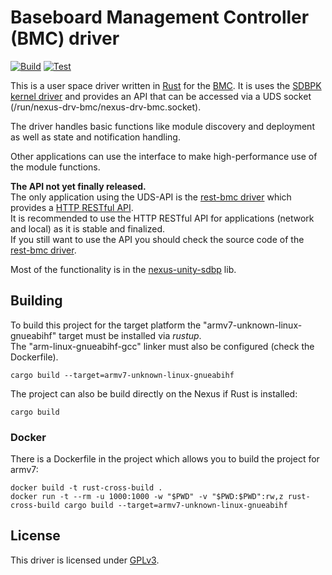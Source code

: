 # Baseboard Management Controller (BMC) driver
[![Build](https://github.com/nexus-unity/drv-bmc/actions/workflows/build.yml/badge.svg)](https://github.com/nexus-unity/drv-bmc/actions/workflows/build.yml)
[![Test](https://github.com/nexus-unity/drv-bmc/actions/workflows/test.yml/badge.svg)](https://github.com/nexus-unity/drv-bmc/actions/workflows/test.yml)

This is a user space driver written in [Rust](https://www.rust-lang.org/) for the [BMC](https://nexus-unity.com/en/modules/mainboard/).
It is uses the [SDBPK kernel driver](https://github.com/nexus-unity/kernel-driver-sdbpk) and provides an API that can be accessed via a UDS socket (/run/nexus-drv-bmc/nexus-drv-bmc.socket).

The driver handles basic functions like module discovery and deployment as well as state and notification handling.

Other applications can use the interface to make high-performance use of the module functions.

**The API not yet finally released.**  
The only application using the UDS-API is the [rest-bmc driver](https://github.com/nexus-unity/rest-bmc-driver) which provides a [HTTP RESTful API](https://doc.nexus-unity.com/en/module-restful-api/bmc-module/).  
It is recommended to use the HTTP RESTful API for applications (network and local) as it is stable and finalized.  
If you still want to use the API you should check the source code of the [rest-bmc driver](https://github.com/nexus-unity/rest-bmc-driver).  

Most of the functionality is in the [nexus-unity-sdbp](https://github.com/nexus-unity/rustlib-nexus-unity-sdbp) lib.


## Building
To build this project for the target platform the "armv7-unknown-linux-gnueabihf" target must be installed via *rustup*.    
The "arm-linux-gnueabihf-gcc" linker must also be configured (check the Dockerfile).
```
cargo build --target=armv7-unknown-linux-gnueabihf
```
The project can also be build directly on the Nexus if Rust is installed:
```
cargo build
```
### Docker
There is a Dockerfile in the project which allows you to build the project for armv7:
```
docker build -t rust-cross-build .
docker run -t --rm -u 1000:1000 -w "$PWD" -v "$PWD:$PWD":rw,z rust-cross-build cargo build --target=armv7-unknown-linux-gnueabihf
```

## License
This driver is licensed under [GPLv3](LICENSE).
